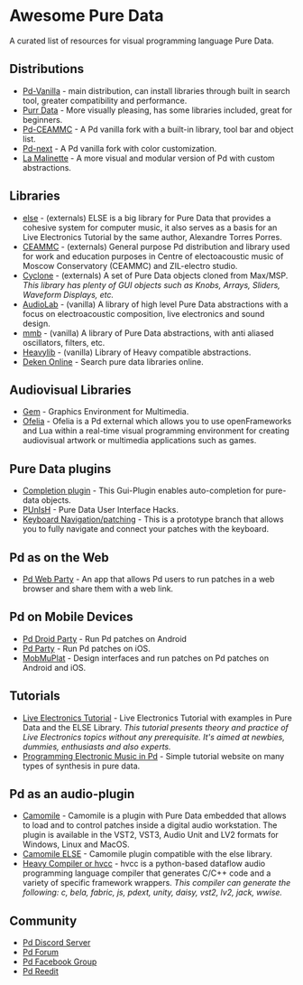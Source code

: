 # Awesome Pure Data
A curated list of resources for visual programming language Pure Data.

## Distributions
- [Pd-Vanilla](http://msp.ucsd.edu/software.html) - main distribution, can install libraries through built in search tool, greater compatibility and performance.
- [Purr Data](https://www.purrdata.net/) - More visually pleasing, has some libraries included, great for beginners.
- [Pd-CEAMMC](https://github.com/uliss/pure-data/releases) - A Pd vanilla fork with a built-in library, tool bar and object list.
- [Pd-next](https://github.com/sebshader/pdnext/releases/) - A Pd vanilla fork with color customization.
- [La Malinette](http://malinette.info/en/?) - A more visual and modular version of Pd with custom abstractions.

## Libraries
- [else](https://github.com/porres/pd-else) - (externals) ELSE is a big library for Pure Data that provides a cohesive system for computer music, it also serves as a basis for an Live Electronics Tutorial by the same author, Alexandre Torres Porres.
- [CEAMMC](https://github.com/uliss/pure-data/releases) - (externals) General purpose Pd distribution and library used for work and education purposes in Centre of electoacoustic music of Moscow Conservatory (CEAMMC) and ZIL-electro studio.
- [Cyclone](https://github.com/porres/pd-cyclone) - (externals) A set of Pure Data objects cloned from Max/MSP.
*This library has plenty of GUI objects such as Knobs, Arrays, Sliders, Waveform Displays, etc.*
- [AudioLab](https://github.com/solipd/AudioLab) - (vanilla) A library of high level Pure Data abstractions with a focus on electroacoustic composition, live electronics and sound design.
- [mmb](https://github.com/dotmmb/mmb) - (vanilla) A library of Pure Data abstractions, with anti aliased oscillators, filters, etc.
- [Heavylib](https://github.com/enzienaudio/heavylib) - (vanilla) Library of Heavy compatible abstractions.
- [Deken Online](https://deken.puredata.info/) - Search pure data libraries online.

## Audiovisual Libraries
- [Gem](https://github.com/umlaeute/Gem) - Graphics Environment for Multimedia.
- [Ofelia](https://github.com/cuinjune/Ofelia) - Ofelia is a Pd external which allows you to use openFrameworks and Lua within a real-time visual programming environment for creating audiovisual artwork or multimedia applications such as games.

## Pure Data plugins
- [Completion plugin](https://github.com/HenriAugusto/completion-plugin) - This Gui-Plugin enables auto-completion for pure-data objects.
- [PUnIsH](https://git.iem.at/pd/punish) - Pure Data User Interface Hacks.
- [Keyboard Navigation/patching](https://github.com/pure-data/pure-data/pull/869) - This is a prototype branch that allows you to fully navigate and connect your patches with the keyboard.

## Pd as on the Web
- [Pd Web Party](https://github.com/cuinjune/PdWebParty) - An app that allows Pd users to run patches in a web browser and share them with a web link.

## Pd on Mobile Devices
- [Pd Droid Party](https://droidparty.net/) - Run Pd patches on Android
- [Pd Party](http://danomatika.com/code/pdparty) - Run Pd patches on iOS.
- [MobMuPlat](https://danieliglesia.com/mobmuplat/) - Design interfaces and run patches on Pd patches on Android and iOS.

## Tutorials
- [Live Electronics Tutorial](https://github.com/porres/Live-Electronics-Tutorial) -  Live Electronics Tutorial with examples in Pure Data and the ELSE Library.
*This tutorial presents theory and practice of Live Electronics topics without any prerequisite. It's aimed at newbies, dummies, enthusiasts and also experts.*
- [Programming Electronic Music in Pd](http://pd-tutorial.com/) - Simple tutorial website on many types of synthesis in pure data.

## Pd as an audio-plugin
- [Camomile](https://github.com/pierreguillot/Camomile/releases) - Camomile is a plugin with Pure Data embedded that allows to load and to control patches inside a digital audio workstation. The plugin is available in the VST2, VST3, Audio Unit and LV2 formats for Windows, Linux and MacOS.
- [Camomile ELSE](https://github.com/porres/Camomile-ELSE/releases) - Camomile plugin compatible with the else library.
- [Heavy Compiler or hvcc](https://github.com/Wasted-Audio/hvcc) - hvcc is a python-based dataflow audio programming language compiler that generates C/C++ code and a variety of specific framework wrappers.
*This compiler can generate the following: c, bela, fabric, js, pdext, unity, daisy, vst2, lv2, jack, wwise.*

## Community
- [Pd Discord Server](https://discord.gg/aNd8RrT)
- [Pd Forum](https://forum.pdpatchrepo.info/)
- [Pd Facebook Group](https://www.facebook.com/groups/puredata)
- [Pd Reedit](https://www.reddit.com/r/puredata/)

